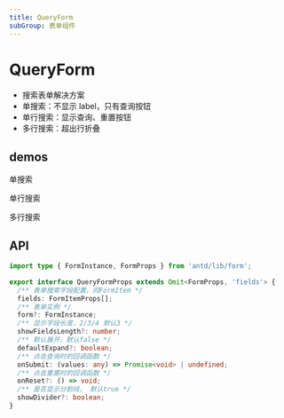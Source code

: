 ```yaml
---
title: QueryForm
subGroup: 表单组件
---
```


# QueryForm

- 搜索表单解决方案
- 单搜索：不显示 label，只有查询按钮
- 单行搜索：显示查询、重置按钮
- 多行搜索：超出行折叠

## demos

单搜索
<Demo src="./demos/single.tsx" />

单行搜索
<Demo src="./demos/singleRow.tsx" />

多行搜索
<Demo src="./demos/queryform.tsx" />

## API

```ts
import type { FormInstance, FormProps } from 'antd/lib/form';

export interface QueryFormProps extends Omit<FormProps, 'fields'> {
  /** 表单搜索字段配置，同FormItem */
  fields: FormItemProps[];
  /** 表单实例 */
  form?: FormInstance;
  /** 显示字段长度，2/3/4 默认3 */
  showFieldsLength?: number;
  /** 默认展开，默认false */
  defaultExpand?: boolean;
  /** 点击查询时的回调函数 */
  onSubmit: (values: any) => Promise<void> | undefined;
  /** 点击重置时的回调函数 */
  onReset?: () => void;
  /** 是否显示分割线， 默认true */
  showDivider?: boolean;
}
```
